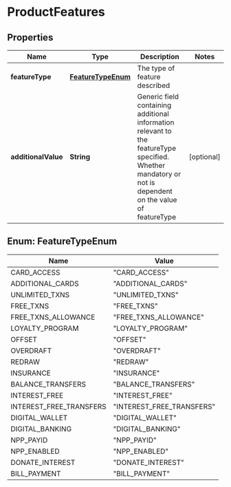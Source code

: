 # ProductFeatures

## Properties
Name | Type | Description | Notes
------------ | ------------- | ------------- | -------------
**featureType** | [**FeatureTypeEnum**](#FeatureTypeEnum) | The type of feature described | 
**additionalValue** | **String** | Generic field containing additional information relevant to the featureType specified. Whether mandatory or not is dependent on the value of featureType |  [optional]

<a name="FeatureTypeEnum"></a>
## Enum: FeatureTypeEnum
Name | Value
---- | -----
CARD_ACCESS | &quot;CARD_ACCESS&quot;
ADDITIONAL_CARDS | &quot;ADDITIONAL_CARDS&quot;
UNLIMITED_TXNS | &quot;UNLIMITED_TXNS&quot;
FREE_TXNS | &quot;FREE_TXNS&quot;
FREE_TXNS_ALLOWANCE | &quot;FREE_TXNS_ALLOWANCE&quot;
LOYALTY_PROGRAM | &quot;LOYALTY_PROGRAM&quot;
OFFSET | &quot;OFFSET&quot;
OVERDRAFT | &quot;OVERDRAFT&quot;
REDRAW | &quot;REDRAW&quot;
INSURANCE | &quot;INSURANCE&quot;
BALANCE_TRANSFERS | &quot;BALANCE_TRANSFERS&quot;
INTEREST_FREE | &quot;INTEREST_FREE&quot;
INTEREST_FREE_TRANSFERS | &quot;INTEREST_FREE_TRANSFERS&quot;
DIGITAL_WALLET | &quot;DIGITAL_WALLET&quot;
DIGITAL_BANKING | &quot;DIGITAL_BANKING&quot;
NPP_PAYID | &quot;NPP_PAYID&quot;
NPP_ENABLED | &quot;NPP_ENABLED&quot;
DONATE_INTEREST | &quot;DONATE_INTEREST&quot;
BILL_PAYMENT | &quot;BILL_PAYMENT&quot;
